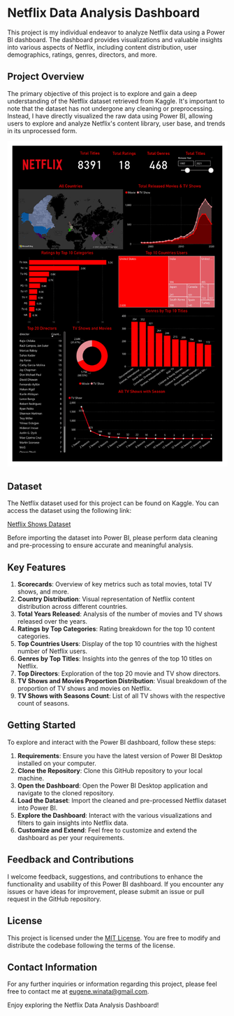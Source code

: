 # Netflix Data Analysis Dashboard

This project is my individual endeavor to analyze Netflix data using a Power BI dashboard. The dashboard provides visualizations and valuable insights into various aspects of Netflix, including content distribution, user demographics, ratings, genres, directors, and more.

## Project Overview

The primary objective of this project is to explore and gain a deep understanding of the Netflix dataset retrieved from Kaggle. It's important to note that the dataset has not undergone any cleaning or preprocessing. Instead, I have directly visualized the raw data using Power BI, allowing users to explore and analyze Netflix's content library, user base, and trends in its unprocessed form.

![Dashboard](Netflix%20Customer%20Dashboard.jpg)

## Dataset

The Netflix dataset used for this project can be found on Kaggle. You can access the dataset using the following link:

[Netflix Shows Dataset](https://www.kaggle.com/datasets/shivamb/netflix-shows)

Before importing the dataset into Power BI, please perform data cleaning and pre-processing to ensure accurate and meaningful analysis.

## Key Features

1. **Scorecards**: Overview of key metrics such as total movies, total TV shows, and more.
2. **Country Distribution**: Visual representation of Netflix content distribution across different countries.
3. **Total Years Released**: Analysis of the number of movies and TV shows released over the years.
4. **Ratings by Top Categories**: Rating breakdown for the top 10 content categories.
5. **Top Countries Users**: Display of the top 10 countries with the highest number of Netflix users.
6. **Genres by Top Titles**: Insights into the genres of the top 10 titles on Netflix.
7. **Top Directors**: Exploration of the top 20 movie and TV show directors.
8. **TV Shows and Movies Proportion Distribution**: Visual breakdown of the proportion of TV shows and movies on Netflix.
9. **TV Shows with Seasons Count**: List of all TV shows with the respective count of seasons.

## Getting Started

To explore and interact with the Power BI dashboard, follow these steps:

1. **Requirements**: Ensure you have the latest version of Power BI Desktop installed on your computer.
2. **Clone the Repository**: Clone this GitHub repository to your local machine.
3. **Open the Dashboard**: Open the Power BI Desktop application and navigate to the cloned repository.
4. **Load the Dataset**: Import the cleaned and pre-processed Netflix dataset into Power BI.
5. **Explore the Dashboard**: Interact with the various visualizations and filters to gain insights into Netflix data.
6. **Customize and Extend**: Feel free to customize and extend the dashboard as per your requirements.

## Feedback and Contributions

I welcome feedback, suggestions, and contributions to enhance the functionality and usability of this Power BI dashboard. If you encounter any issues or have ideas for improvement, please submit an issue or pull request in the GitHub repository.

## License

This project is licensed under the [MIT License](LICENSE). You are free to modify and distribute the codebase following the terms of the license.

## Contact Information

For any further inquiries or information regarding this project, please feel free to contact me at [eugene.winata@gmail.com](eugene.winata@gmail.com).

Enjoy exploring the Netflix Data Analysis Dashboard!
